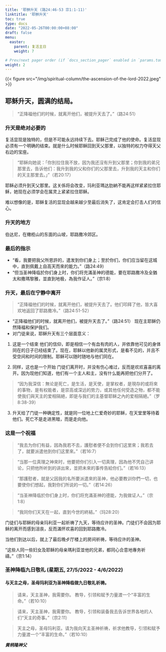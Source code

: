 ```yaml
---
title: '耶稣升天 (路24:46-53 宗1:1-11)'
linktitle: '耶稣升天'
toc: true
type: docs
date: "2022-05-26T00:00:00+08:00"
draft: false
menu:
  easter:
    parent: 复活主日
    weight: 7

# Prev/next pager order (if `docs_section_pager` enabled in `params.toml`)
weight: 2
---
```


{{< figure src="/img/spiritual-column/the-ascension-of-the-lord-2022.jpeg" >}}

## 耶稣升天，圆满的结局。
> “正降福他们的时候，就离开他们，被提升天去了。”（路24:51）

### 升天是绝对必要的
复活显现是独特的，但是不可能永远持续下去。耶稣己完成了他的使命。复活显现必须有一个明确的结束。就是什么时候耶稣回到天父那里，以独特的权力夺得天父右边的宝座。

> “耶稣向她说：「你別拉住我不放，因为我还沒有升到父那里；你到我的弟兄那里去，告诉他们：我升到我的父和你们的父那里去，升到我的天主和你们的天主那里去。」”（若20:17）

耶稣必须升到天父那里。这关係将会改变，玛利亚瑪达肋納不能再这样紧紧拉住耶稣，她现在必须学会在属灵上紧紧拉住耶稣。

难以想像的是，耶稣复活的显现会越来越少至最后消失了，这肯定会打击人们的信心。

### 升天的地方
伯达尼，在橄榄山的东面的山坡，耶路撒冷郊区。

### 最后的指示
- “看，我要把我父所恩許的，遣发到你们身上；至於你们，你们应当留在这城中，直到佩戴上自高天而來的能力。”（路24:49）
- “但当圣神降临於你们身上时，你们将充滿圣神的德能，要在耶路撒冷及全猶太和撒瑪黎雅，並直到地极，為我作证人。”（宗1:8）

### 升天，最后在宁静中离开
> “正降福他们的时候，就离开他们，被提升天去了。他们叩拜了他，皆大喜欢地返回了耶路撒冷。”（路24:51-52）

- “正降福他们的时候，就离开他们，被提升天去了。”（路24:51）
现在主耶稣仍然降福和保护我们。
- 对门徒来说，耶稣升天有三个层面意义：

1. 这是一个结束
他们的信仰，即是相信一个有血有肉的人，并依靠他可见的身体同在的日子已经结束了。现在，耶稣以他新的属灵形式，是看不见的，并且不受空间和时间的限制。耶稣可以随时随地与他们同在。

2. 同样，这也是一个开始
门徒们离开时，并没有伤心难过，反而是欢欢喜喜的离开。因为现他们知道，他们有一个主人和主，没有什么能再把他们分开了。

> “因为我深信：無论是死亡，是生活，是天使，是掌权者，是現存的或将來的事物，是有权能者，是崇高或深远的势力，或其他任何受造之物，都不能使我们與天主的爱相隔絕，即是与我们的主基督耶稣之內的爱相隔絕。”（罗8:38-39）

3. 升天给了门徒一种确定性，就是同一位地上仁爱奇妙的耶稣，在天堂里等待着他们。死亡不是走进黑暗，而是走向他。

### 这是一个祝福
> “我去为你们有益，因為我若不去，護慰者便不会到你们这里來；我若去了，就要派遣他到你们这里來。”（若16:7）

> “当那一位真理之神來时，他要把你们引入一切真理，因為他不凭自己讲论，只把他所听到的讲出來，並把未來的事传告給你们。”（若16:13）

> “那護慰者，就是父因我的名所要派遣來的圣神，他必要教训你們一切，也要使你们想起，我對你们所说的一切。”（若14:26）

> “当圣神降临於你们身上时，你们将充滿圣神的德能，为我做证人。”（宗1:8）

> “我同你们天天在一起，直到今世的終結。”（玛28:20）

门徒们与耶稣的母亲玛利亚一起祈祷了九天，等待应许的圣神。门徒们不会因为耶稣的离开而感到沮丧，反而滿怀欢喜的回到耶路撒冷。

当他们到达以后，就上了最后晚歺厅楼上的房间祈祷，等待应许的圣神。

“这些人同一些妇女及耶稣的母亲瑪利亚並他的兄弟，都同心合意地專务祈禱。”（宗1:14）

### 圣神降临九日敬礼 (星期五, 27/5/2022 - 4/6/2022)
#### 与天主之母，圣母玛利亚为圣神降临做九日敬礼祈祷。
> 请来，天主圣神，我需要你。
教导，引领和赋予力量渡一个“丰富的生命。”（若10:10）

> 请来，天主圣神，我需要你。
教导，引领和装备我去告诉世界各地的人们“天主的奇事。”（宗2:11）

> 天主之母，圣母玛利亚。请为我向天主圣神祈祷，祈求他教导，引领和赋予力量渡一个“丰富的生命。”（若10:10）

___黄柄隆神父___
